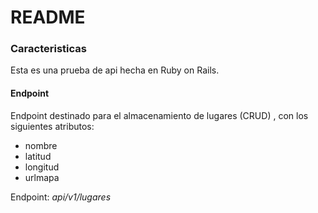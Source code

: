 # README

### Caracteristicas

Esta es una prueba de api hecha en Ruby on Rails. 

#### Endpoint
Endpoint destinado para el almacenamiento de lugares (CRUD) , con los siguientes atributos:
* nombre
* latitud
* longitud
* urlmapa

Endpoint: *api/v1/lugares*
